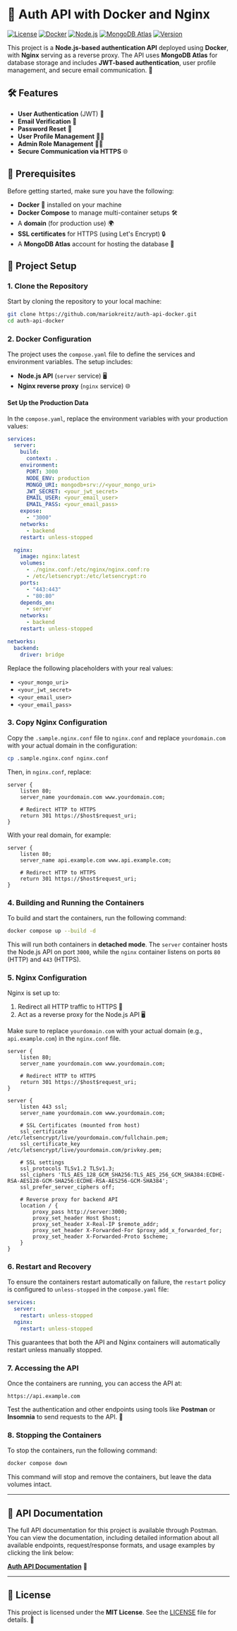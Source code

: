 # 🚀 Auth API with Docker and Nginx

[![License](https://img.shields.io/github/license/mariokreitz/auth-api-docker?style=flat-square)](LICENSE)
[![Docker](https://img.shields.io/docker/automated/mariokreitz/auth-api-docker?style=flat-square)](https://hub.docker.com/repository/docker/mariokreitz/auth-api-docker)
[![Node.js](https://img.shields.io/badge/Node.js-v16.x-brightgreen?style=flat-square)](https://nodejs.org/en/)
[![MongoDB Atlas](https://img.shields.io/badge/MongoDB-Atlas-green?style=flat-square)](https://www.mongodb.com/cloud/atlas)
[![Version](https://img.shields.io/github/v/release/mariokreitz/auth-api-docker?style=flat-square)](https://github.com/mariokreitz/auth-api-docker/releases)

This project is a **Node.js-based authentication API** deployed using **Docker**, with **Nginx** serving as a reverse proxy. The API uses **MongoDB Atlas** for database storage and includes **JWT-based authentication**, user profile management, and secure email communication. 🔐

## 🛠 Features

- **User Authentication** (JWT) 🔑
- **Email Verification** 📧
- **Password Reset** 🔄
- **User Profile Management** 🧑‍💼
- **Admin Role Management** 👨‍💻
- **Secure Communication via HTTPS** 🌐

## 📝 Prerequisites

Before getting started, make sure you have the following:

- **Docker** 🐳 installed on your machine
- **Docker Compose** to manage multi-container setups 🛠
- A **domain** (for production use) 🌍
- **SSL certificates** for HTTPS (using Let's Encrypt) 🔒
- A **MongoDB Atlas** account for hosting the database 🌱

## 🚀 Project Setup

### 1. Clone the Repository

Start by cloning the repository to your local machine:

```bash
git clone https://github.com/mariokreitz/auth-api-docker.git
cd auth-api-docker
```

### 2. Docker Configuration

The project uses the `compose.yaml` file to define the services and environment variables. The setup includes:

- **Node.js API** (`server` service) 🖥️
- **Nginx reverse proxy** (`nginx` service) 🌐

#### Set Up the Production Data

In the `compose.yaml`, replace the environment variables with your production values:

```yaml
services:
  server:
    build:
      context: .
    environment:
      PORT: 3000
      NODE_ENV: production
      MONGO_URI: mongodb+srv://<your_mongo_uri>
      JWT_SECRET: <your_jwt_secret>
      EMAIL_USER: <your_email_user>
      EMAIL_PASS: <your_email_pass>
    expose:
      - "3000"
    networks:
      - backend
    restart: unless-stopped

  nginx:
    image: nginx:latest
    volumes:
      - ./nginx.conf:/etc/nginx/nginx.conf:ro
      - /etc/letsencrypt:/etc/letsencrypt:ro
    ports:
      - "443:443"
      - "80:80"
    depends_on:
      - server
    networks:
      - backend
    restart: unless-stopped

networks:
  backend:
    driver: bridge
```

Replace the following placeholders with your real values:
- `<your_mongo_uri>`
- `<your_jwt_secret>`
- `<your_email_user>`
- `<your_email_pass>`

### 3. Copy Nginx Configuration

Copy the `.sample.nginx.conf` file to `nginx.conf` and replace `yourdomain.com` with your actual domain in the configuration:

```bash
cp .sample.nginx.conf nginx.conf
```

Then, in `nginx.conf`, replace:

```nginx
server {
    listen 80;
    server_name yourdomain.com www.yourdomain.com;

    # Redirect HTTP to HTTPS
    return 301 https://$host$request_uri;
}
```

With your real domain, for example:

```nginx
server {
    listen 80;
    server_name api.example.com www.api.example.com;

    # Redirect HTTP to HTTPS
    return 301 https://$host$request_uri;
}
```

### 4. Building and Running the Containers

To build and start the containers, run the following command:

```bash
docker compose up --build -d
```

This will run both containers in **detached mode**. The `server` container hosts the Node.js API on port `3000`, while the `nginx` container listens on ports `80` (HTTP) and `443` (HTTPS).

### 5. Nginx Configuration

Nginx is set up to:

1. Redirect all HTTP traffic to HTTPS 🔄
2. Act as a reverse proxy for the Node.js API 🖥️

Make sure to replace `yourdomain.com` with your actual domain (e.g., `api.example.com`) in the `nginx.conf` file.

```nginx
server {
    listen 80;
    server_name yourdomain.com www.yourdomain.com;

    # Redirect HTTP to HTTPS
    return 301 https://$host$request_uri;
}

server {
    listen 443 ssl;
    server_name yourdomain.com www.yourdomain.com;

    # SSL Certificates (mounted from host)
    ssl_certificate /etc/letsencrypt/live/yourdomain.com/fullchain.pem;
    ssl_certificate_key /etc/letsencrypt/live/yourdomain.com/privkey.pem;

    # SSL settings
    ssl_protocols TLSv1.2 TLSv1.3;
    ssl_ciphers 'TLS_AES_128_GCM_SHA256:TLS_AES_256_GCM_SHA384:ECDHE-RSA-AES128-GCM-SHA256:ECDHE-RSA-AES256-GCM-SHA384';
    ssl_prefer_server_ciphers off;

    # Reverse proxy for backend API
    location / {
        proxy_pass http://server:3000;
        proxy_set_header Host $host;
        proxy_set_header X-Real-IP $remote_addr;
        proxy_set_header X-Forwarded-For $proxy_add_x_forwarded_for;
        proxy_set_header X-Forwarded-Proto $scheme;
    }
}
```

### 6. Restart and Recovery

To ensure the containers restart automatically on failure, the `restart` policy is configured to `unless-stopped` in the `compose.yaml` file:

```yaml
services:
  server:
    restart: unless-stopped
  nginx:
    restart: unless-stopped
```

This guarantees that both the API and Nginx containers will automatically restart unless manually stopped.

### 7. Accessing the API

Once the containers are running, you can access the API at:

```
https://api.example.com
```

Test the authentication and other endpoints using tools like **Postman** or **Insomnia** to send requests to the API. 🔑

### 8. Stopping the Containers

To stop the containers, run the following command:

```bash
docker compose down
```

This command will stop and remove the containers, but leave the data volumes intact.

---

## 📑 API Documentation

The full API documentation for this project is available through Postman. You can view the documentation, including detailed information about all available endpoints, request/response formats, and usage examples by clicking the link below:

[**Auth API Documentation**](https://documenter.getpostman.com/view/40182248/2sAYQUqZXM) 📖

---

## 📜 License

This project is licensed under the **MIT License**. See the [LICENSE](LICENSE) file for details. 📄
